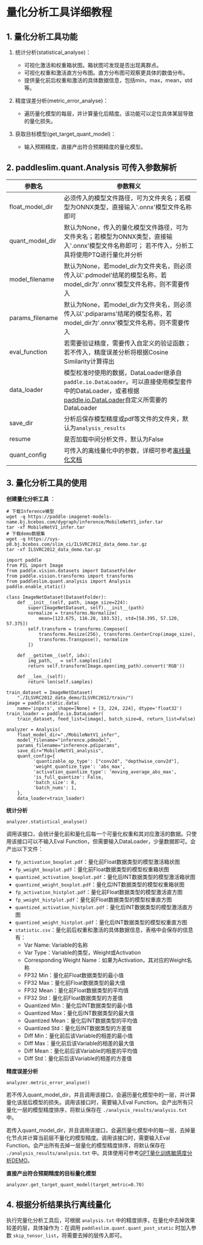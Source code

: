 # 量化分析工具详细教程

## 1. 量化分析工具功能
1. 统计分析(statistical_analyse)：
    - 可视化激活和权重箱状图。箱状图可发现是否出现离群点。
    - 可视化权重和激活直方分布图。直方分布图可观察更具体的数值分布。
    - 提供量化前后权重和激活的具体数据信息，包括min，max，mean，std等。

2. 精度误差分析(metric_error_analyse)：
    - 遍历量化模型的每层，并计算量化后精度。该功能可以定位具体某层导致的量化损失。

3. 获取目标模型(get_target_quant_model)：
    - 输入预期精度，直接产出符合预期精度的量化模型。


## 2. paddleslim.quant.Analysis 可传入参数解析
| **参数名**                   | **参数释义**                              |
|-----------------------------|-----------------------------------------|
| float_model_dir | 必须传入的模型文件路径，可为文件夹名；若模型为ONNX类型，直接输入'.onnx'模型文件名称即可 |
| quant_model_dir | 默认为None，传入的量化模型文件路径，可为文件夹名；若模型为ONNX类型，直接输入'.onnx'模型文件名称即可； 若不传入，分析工具将使用PTQ进行量化并分析|
| model_filename | 默认为None，若model_dir为文件夹名，则必须传入以'.pdmodel'结尾的模型名称，若model_dir为'.onnx'模型文件名称，则不需要传入 |
| params_filename | 默认为None，若model_dir为文件夹名，则必须传入以'.pdiparams'结尾的模型名称，若model_dir为'.onnx'模型文件名称，则不需要传入 |
| eval_function | 若需要验证精度，需要传入自定义的验证函数；若不传入，精度误差分析将根据Cosine Similarity计算得出 |
| data_loader | 模型校准时使用的数据，DataLoader继承自`paddle.io.DataLoader`。可以直接使用模型套件中的DataLoader，或者根据[paddle.io.DataLoader](https://www.paddlepaddle.org.cn/documentation/docs/zh/api/paddle/io/DataLoader_cn.html#dataloader)自定义所需要的DataLoader |
| save_dir | 分析后保存模型精度或pdf等文件的文件夹，默认为`analysis_results`|
| resume | 是否加载中间分析文件，默认为False|
| quant_config | 可传入的离线量化中的参数，详细可参考[离线量化文档](https://github.com/PaddlePaddle/PaddleSlim/tree/develop/demo/quant/quant_post) |





## 3. 量化分析工具的使用
**创建量化分析工具** ：
```shell
# 下载Inference模型
wget -q https://paddle-imagenet-models-name.bj.bcebos.com/dygraph/inference/MobileNetV1_infer.tar
tar -xf MobileNetV1_infer.tar
# 下载demo数据集
wget -q https://sys-p0.bj.bcebos.com/slim_ci/ILSVRC2012_data_demo.tar.gz
tar -xf ILSVRC2012_data_demo.tar.gz
```

```shell
import paddle
from PIL import Image
from paddle.vision.datasets import DatasetFolder
from paddle.vision.transforms import transforms
from paddleslim.quant.analysis import Analysis
paddle.enable_static()

class ImageNetDataset(DatasetFolder):
    def __init__(self, path, image_size=224):
        super(ImageNetDataset, self).__init__(path)
        normalize = transforms.Normalize(
            mean=[123.675, 116.28, 103.53], std=[58.395, 57.120, 57.375])
        self.transform = transforms.Compose([
            transforms.Resize(256), transforms.CenterCrop(image_size),
            transforms.Transpose(), normalize
        ])

    def __getitem__(self, idx):
        img_path, _ = self.samples[idx]
        return self.transform(Image.open(img_path).convert('RGB'))

    def __len__(self):
        return len(self.samples)

train_dataset = ImageNetDataset(
    "./ILSVRC2012_data_demo/ILSVRC2012/train/")
image = paddle.static.data(
    name='inputs', shape=[None] + [3, 224, 224], dtype='float32')
train_loader = paddle.io.DataLoader(
    train_dataset, feed_list=[image], batch_size=8, return_list=False)

analyzer = Analysis(
    float_model_dir="./MobileNetV1_infer",
    model_filename="inference.pdmodel",
    params_filename="inference.pdiparams",
    save_dir="MobileNetV1_analysis",
    quant_config={
          'quantizable_op_type': ["conv2d", "depthwise_conv2d"],
          'weight_quantize_type': 'abs_max',
          'activation_quantize_type': 'moving_average_abs_max',
          'is_full_quantize': False,
          'batch_size': 8,
          'batch_nums': 1,
    },
    data_loader=train_loader)
```

**统计分析**
```shell
analyzer.statistical_analyse()
```

调用该接口，会统计量化前和量化后每一个可量化权重和其对应激活的数据。只使用该接口可以不输入Eval Function，但需要输入DataLoader，少量数据即可。会产出以下文件：
- `fp_activation_boxplot.pdf`：量化前Float数据类型的模型激活箱状图
- `fp_weight_boxplot.pdf`：量化前Float数据类型的模型权重箱状图
- `quantized_activation_boxplot.pdf`：量化后INT数据类型的模型激活箱状图
- `quantized_weight_boxplot.pdf`：量化后INT数据类型的模型权重箱状图
- `fp_activation_histplot.pdf`：量化前Float数据类型的模型激活直方图
- `fp_weight_histplot.pdf`：量化前Float数据类型的模型权重直方图
- `quantized_activation_histplot.pdf`：量化后INT数据类型的模型激活直方图
- `quantized_weight_histplot.pdf`：量化后INT数据类型的模型权重直方图
- `statistic.csv`：量化前后权重和激活的具体数据信息，表格中会保存的信息有：
    - Var Name: Variable的名称
    - Var Type：Variable的类型，Weight或Activation
    - Corresponding Weight Name：如果为Activation，其对应的Weight名称
    - FP32 Min：量化前Float数据类型的最小值
    - FP32 Max：量化前Float数据类型的最大值
    - FP32 Mean：量化前Float数据类型的平均值
    - FP32 Std：量化前Float数据类型的方差值
    - Quantized Min：量化后INT数据类型的最小值
    - Quantized Max：量化后INT数据类型的最大值
    - Quantized Mean：量化后INT数据类型的平均值
    - Quantized Std：量化后INT数据类型的方差值
    - Diff Min：量化前后该Variable的相差的最小值
    - Diff Max：量化前后该Variable的相差的最大值
    - Diff Mean：量化前后该Variable的相差的平均值
    - Diff Std：量化前后该Variable的相差的方差值


**精度误差分析**
```shell
analyzer.metric_error_analyse()
```
若不传入quant_model_dir，并且调用该接口，会遍历量化模型中的一层，并计算量化该层后模型的损失。调用该接口时，需要输入Eval Function。会产出所有只量化一层的模型精度排序，将默认保存在 `./analysis_results/analysis.txt` 中。

若传入quant_model_dir，并且调用该接口，会遍历量化模型中的每一层，去掉量化节点并计算当前层不量化的模型精度。调用该接口时，需要输入Eval Function。会产出所有去掉一层量化的模型精度排序，将默认保存在 `./analysis_results/analysis.txt` 中。具体使用可参考[GPT量化训练敏感度分析DEMO](../../../../example/quantization_analysis/GPT/README.md)。




**直接产出符合预期精度的目标量化模型**
```shell
analyzer.get_target_quant_model(target_metric=0.70)
```

## 4. 根据分析结果执行离线量化
执行完量化分析工具后，可根据 `analysis.txt` 中的精度排序，在量化中去掉效果较差的层，具体操作为：在调用 `paddleslim.quant.quant_post_static` 时加入参数 `skip_tensor_list`，将需要去掉的层传入即可。
